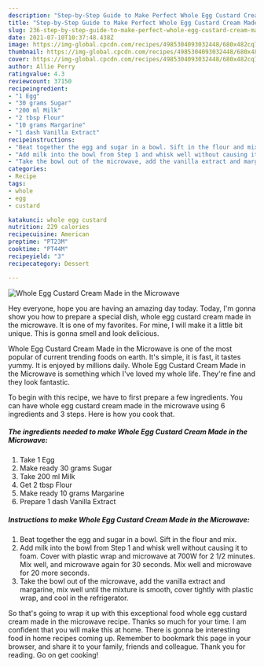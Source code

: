 ```yaml
---
description: "Step-by-Step Guide to Make Perfect Whole Egg Custard Cream Made in the Microwave"
title: "Step-by-Step Guide to Make Perfect Whole Egg Custard Cream Made in the Microwave"
slug: 236-step-by-step-guide-to-make-perfect-whole-egg-custard-cream-made-in-the-microwave
date: 2021-07-10T10:37:48.438Z
image: https://img-global.cpcdn.com/recipes/4985304093032448/680x482cq70/whole-egg-custard-cream-made-in-the-microwave-recipe-main-photo.jpg
thumbnail: https://img-global.cpcdn.com/recipes/4985304093032448/680x482cq70/whole-egg-custard-cream-made-in-the-microwave-recipe-main-photo.jpg
cover: https://img-global.cpcdn.com/recipes/4985304093032448/680x482cq70/whole-egg-custard-cream-made-in-the-microwave-recipe-main-photo.jpg
author: Allie Perry
ratingvalue: 4.3
reviewcount: 37150
recipeingredient:
- "1 Egg"
- "30 grams Sugar"
- "200 ml Milk"
- "2 tbsp Flour"
- "10 grams Margarine"
- "1 dash Vanilla Extract"
recipeinstructions:
- "Beat together the egg and sugar in a bowl. Sift in the flour and mix."
- "Add milk into the bowl from Step 1 and whisk well without causing it to foam. Cover with plastic wrap and microwave at 700W for 2 1/2 minutes. Mix well, and microwave again for 30 seconds. Mix well and microwave for 20 more seconds."
- "Take the bowl out of the microwave, add the vanilla extract and margarine, mix well until the mixture is smooth, cover tightly with plastic wrap, and cool in the refrigerator."
categories:
- Recipe
tags:
- whole
- egg
- custard

katakunci: whole egg custard 
nutrition: 229 calories
recipecuisine: American
preptime: "PT23M"
cooktime: "PT44M"
recipeyield: "3"
recipecategory: Dessert

---
```



![Whole Egg Custard Cream Made in the Microwave](https://img-global.cpcdn.com/recipes/4985304093032448/680x482cq70/whole-egg-custard-cream-made-in-the-microwave-recipe-main-photo.jpg)

Hey everyone, hope you are having an amazing day today. Today, I'm gonna show you how to prepare a special dish, whole egg custard cream made in the microwave. It is one of my favorites. For mine, I will make it a little bit unique. This is gonna smell and look delicious.



Whole Egg Custard Cream Made in the Microwave is one of the most popular of current trending foods on earth. It's simple, it is fast, it tastes yummy. It is enjoyed by millions daily. Whole Egg Custard Cream Made in the Microwave is something which I've loved my whole life. They're fine and they look fantastic.


To begin with this recipe, we have to first prepare a few ingredients. You can have whole egg custard cream made in the microwave using 6 ingredients and 3 steps. Here is how you cook that.

<!--inarticleads1-->

##### The ingredients needed to make Whole Egg Custard Cream Made in the Microwave:

1. Take 1 Egg
1. Make ready 30 grams Sugar
1. Take 200 ml Milk
1. Get 2 tbsp Flour
1. Make ready 10 grams Margarine
1. Prepare 1 dash Vanilla Extract




<!--inarticleads2-->

##### Instructions to make Whole Egg Custard Cream Made in the Microwave:

1. Beat together the egg and sugar in a bowl. Sift in the flour and mix.
1. Add milk into the bowl from Step 1 and whisk well without causing it to foam. Cover with plastic wrap and microwave at 700W for 2 1/2 minutes. Mix well, and microwave again for 30 seconds. Mix well and microwave for 20 more seconds.
1. Take the bowl out of the microwave, add the vanilla extract and margarine, mix well until the mixture is smooth, cover tightly with plastic wrap, and cool in the refrigerator.




So that's going to wrap it up with this exceptional food whole egg custard cream made in the microwave recipe. Thanks so much for your time. I am confident that you will make this at home. There is gonna be interesting food in home recipes coming up. Remember to bookmark this page in your browser, and share it to your family, friends and colleague. Thank you for reading. Go on get cooking!
